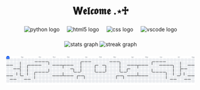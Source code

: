 <h1 align="center">𝐖𝖊𝖑𝖈𝖔𝖒𝖊 .⋆♱</h1>

###

<div align="center">
  <img src="https://skillicons.dev/icons?i=py" height="60" alt="python logo"  />
  <img width="12" />
  <img src="https://cdn.jsdelivr.net/gh/devicons/devicon/icons/html5/html5-original.svg" height="60" alt="html5 logo"  />
  <img width="12" />
  <img src="https://cdn.jsdelivr.net/gh/devicons/devicon/icons/css3/css3-original.svg" height="60" alt="css logo"  />
  <img width="12" />
  <img src="https://cdn.jsdelivr.net/gh/devicons/devicon/icons/vscode/vscode-original.svg" height="60" alt="vscode logo"  />
</div>

###

<div align="center">
  <img src="https://github-readme-stats.vercel.app/api?username=izabellenataly123&hide_title=false&hide_rank=false&show_icons=true&include_all_commits=true&count_private=true&disable_animations=false&theme=dracula&locale=en&hide_border=false&order=1" height="150" alt="stats graph"  />
  <img src="https://streak-stats.demolab.com?user=izabellenataly123&locale=en&mode=daily&theme=dracula&hide_border=false&border_radius=5&order=3" height="150" alt="streak graph"  />
</div>

###

<picture>
  <source media="(prefers-color-scheme: dark)" srcset="https://raw.githubusercontent.com/izabellenataly123/izabellenataly123/output/pacman-contribution-graph-dark.svg">
  <source media="(prefers-color-scheme: light)" srcset="https://raw.githubusercontent.com/izabellenataly123/izabellenataly123/output/pacman-contribution-graph.svg">
  <img alt="pacman contribution graph" src="https://raw.githubusercontent.com/izabellenataly123/izabellenataly123/output/pacman-contribution-graph.svg">
</picture>

###
